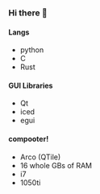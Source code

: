 ### Hi there 👋

#### Langs
- python
- C
- Rust

#### GUI Libraries
- Qt
- iced
- egui

#### compooter!
- Arco (QTile)
- 16 whole GBs of RAM
- i7
- 1050ti

